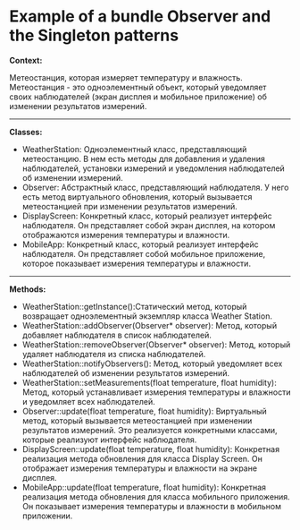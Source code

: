 # Example of a bundle Observer and the Singleton patterns
**Context:**

Метеостанция, которая измеряет температуру и влажность. Метеостанция - это одноэлементный объект, который уведомляет своих наблюдателей (экран дисплея и мобильное приложение) об изменении результатов измерений.
***
**Classes:**
- WeatherStation: Одноэлементный класс, представляющий метеостанцию. В нем есть методы для добавления и удаления наблюдателей, установки измерений и уведомления наблюдателей об изменении измерений.
- Observer: Абстрактный класс, представляющий наблюдателя. У него есть метод виртуального обновления, который вызывается метеостанцией при изменении результатов измерений.
- DisplayScreen: Конкретный класс, который реализует интерфейс наблюдателя. Он представляет собой экран дисплея, на котором отображаются измерения температуры и влажности.
- MobileApp: Конкретный класс, который реализует интерфейс наблюдателя. Он представляет собой мобильное приложение, которое показывает измерения температуры и влажности.
***
**Methods:**
- WeatherStation::getInstance():Статический метод, который возвращает одноэлементный экземпляр класса Weather Station.
- WeatherStation::addObserver(Observer* observer): Метод, который добавляет наблюдателя в список наблюдателей.
- WeatherStation::removeObserver(Observer* observer): Метод, который удаляет наблюдателя из списка наблюдателей.
- WeatherStation::notifyObservers(): Метод, который уведомляет всех наблюдателей об изменении результатов измерений.
- WeatherStation::setMeasurements(float temperature, float humidity): Метод, который устанавливает измерения температуры и влажности и уведомляет всех наблюдателей.
- Observer::update(float temperature, float humidity): Виртуальный метод, который вызывается метеостанцией при изменении результатов измерений. Это реализуется конкретными классами, которые реализуют интерфейс наблюдателя.
- DisplayScreen::update(float temperature, float humidity): Конкретная реализация метода обновления для класса Display Screen. Он отображает измерения температуры и влажности на экране дисплея.
- MobileApp::update(float temperature, float humidity): Конкретная реализация метода обновления для класса мобильного приложения. Он показывает измерения температуры и влажности в мобильном приложении.

